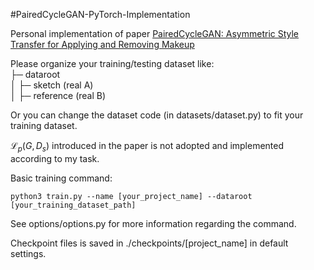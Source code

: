 #PairedCycleGAN-PyTorch-Implementation

Personal implementation of paper [PairedCycleGAN: Asymmetric Style Transfer for Applying and Removing Makeup](https://gfx.cs.princeton.edu/pubs/Chang_2018_PAS/Chang-CVPR-2018.pdf)

Please organize your training/testing dataset like:  
├─ dataroot  
│  ├─ sketch (real A)  
│  ├─ reference (real B)  

Or you can change the dataset code (in datasets/dataset.py) to fit your training dataset.  

$\mathcal{L}_{p}(G,D_{s})$ introduced in the paper is not adopted and implemented according to my task.

Basic training command:
```
python3 train.py --name [your_project_name] --dataroot [your_training_dataset_path]
```

See options/options.py for more information regarding the command.

Checkpoint files is saved in ./checkpoints/\[project_name\] in default settings.